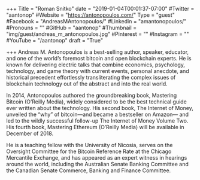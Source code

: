 +++
Title = "Roman Snitko"
date = "2019-01-04T00:01:37-07:00"
#Twitter = "aantonop"
#Website = "https://antonopoulos.com/"
Type = "guest"
#Facebook = "AndreasMAntonopoulos/"
#Linkedin = "amantonopoulos/"
#Pronouns = ""
#GitHub = "aantonop"
#Thumbnail = "img/guest/andreas_m_antonopoulos.jpg"
#Pinterest = ""
#Instagram = ""
#YouTube = "/aantonop"
draft = "True"

+++
Andreas M. Antonopoulos is a best-selling author, speaker, educator, and one of the world’s foremost bitcoin and open blockchain experts. He is known for delivering electric talks that combine economics, psychology, technology, and game theory with current events, personal anecdote, and historical precedent effortlessly transliterating the complex issues of blockchain technology out of the abstract and into the real world.

In 2014, Antonopoulos authored the groundbreaking book, Mastering Bitcoin (O’Reilly Media), widely considered to be the best technical guide ever written about the technology. His second book, The Internet of Money, unveiled the “why” of bitcoin—and became a bestseller on Amazon— and led to the wildly successful follow-up The Internet of Money Volume Two. His fourth book, Mastering Ethereum (O’Reilly Media) will be available in December of 2018.

He is a teaching fellow with the University of Nicosia, serves on the Oversight Committee for the Bitcoin Reference Rate at the Chicago Mercantile Exchange, and has appeared as an expert witness in hearings around the world, including the Australian Senate Banking Committee and the Canadian Senate Commerce, Banking and Finance Committee.
